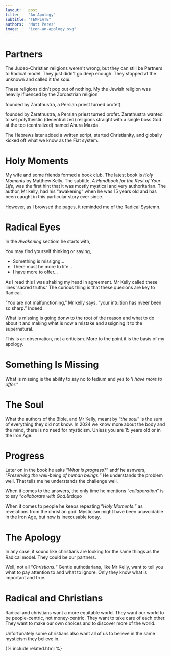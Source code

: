 ```yaml
---
layout:   post
title:    "An Apology"
subtitle: "TEMPLATE"
authors:  "Matt Perez"
image:    "icon-an-apology.svg"
---
```


<div style='display:none; '>
 <p>The Judeo-Christian religions were not wrong, they just didn't go deep enough.</p>
</div>

<h1>Partners</h1>
 <p>The Judeo-Christian religions weren't wrong, but they can still be Partners to Radical model. They just didn't go deep enough. They stopped at the unknown and called it <em>the soul</em>.</p>
 <p>These religions didn't pop out of nothing. My the Jewish religion was heavily ifluenced by the Zoroastrian religion</p>founded by Zarathustra, a Persian priest turned profet).</p>
 <p>founded by Zarathustra, a Persian priest turned profet. Zarathustra wanted to set polytheistic (decentralized) religions straight with a single boss God at the top (centralized) named Ahura Mazda.</p>
 <p>The Hebrews later added a written script, started Christianity, and globally kicked off what we know as the Fiat system.</p>

<h1>Holy Moments</h1>
 <p>My wife and some friends formed a book club. The latest book is <em>Holy Moments</em> by Matthew Kelly. The subtitle, <em>A Handbook for the Rest of Your Life</em>, was the first hint that it was mostly mystical and very authoritarian. The author, Mr kelly, had his &ldquo;awakening&rdquo; when he was 15 years old and has been caught in this particular story ever since.</p>
 <p>However, as I browsed the pages, it reminded me of the Radical Systemn.</p> 

<h1>Radical Eyes</h1>
 <p>In the <em>Awakening</em> sectiom he starts with,
 <div class="_citation">
  You may find yourself thinking or saying,
   <ul>
    <li>Something is missigng&hellip;</li>
    <li>There must be more to life&hellip;</li>
    <li>I have more to offer&hellip;</li>
   </ul>
 </div>
 <p>As I read this I was shaking my head in agreement. Mr Kelly called these lines &lsquo;sacred truths.&rsquo; The curious thing is that these quesions are key to Radical.</p>
 <p>&ldquo;You are not malfunctioning,&rdquo; Mr kelly says, &ldquo;your intuition has nveer been so sharp.&rdquo; Indeed.</p>
 <p>What is missing is going donw to the root of the reason and what to do about it and making what is now a mistake and assigning it to the supernatural.</p>
 <p>This is an observation, not a criticism. More to the point it is the basis of my apology.</p>

 <h1>Something Is Missing</h1>
  <p>What is missing is the ability to say no to tedium and yes to &lsquo;<em>I have more to offer</em>.&rdquo;</p>

<h1>The Soul</h1>
  <p>What the authors of the Bible, and Mr Kelly, meant by &ldquo;<em>the soul</em>&rdquo; is the sum of everything they did not know. In 2024 we know more about the body and the mind, there is no need for mysticism. Unless you are 15 years old or in the Iron Age.</p>

<h1>Progress</h1>
 <p>Later on in the book he asks &ldquo;<em>What is progress?</em>&rdquo; andf he asnwers, &ldquo;<em>Preserving the well-being of human beings.</em>&rdquo; He understands the problem well. That tells me he understands the challenge well.</p>
 <p>When it comes to the answers, the only time he mentions &ldquo;<em>collaboration</em>&rdquo; is to say &ldquo;<em>collaborate with God.</em>&rdquo</p>
 <p>When it comes tp people he keeps repeating &ldquo;<em>Holy Moments.</em>&rdquo; as revelations from the christian god. Mysticism might have been unavoidable in the Iron Age, but now is inexcusable today.</p>

<h1>The Apology</h1>
 <p>In any case, it sound like christians are looking for the same things as the Radical model. They could be our partners.</p>
 <p>Well, not all &ldquo;<em>Christians.</em>&ldquo; Gentle authotiarians, like Mr Kelly, want to tell you what to pay attention to and what to ignore. Only they know what is important and true.</p>

 <h1>Radical and Christians</h1>
  <p>Radical and christians want a more equitable world. They want our world to be people-centric, not money-centric. They want to take care of each other. They want to make our own choices and to discover more of the world.</p>
  <p>Unfortunately some christians also want all of us to believe in the same mysticism they believe in.</p>

{% include related.html %}
